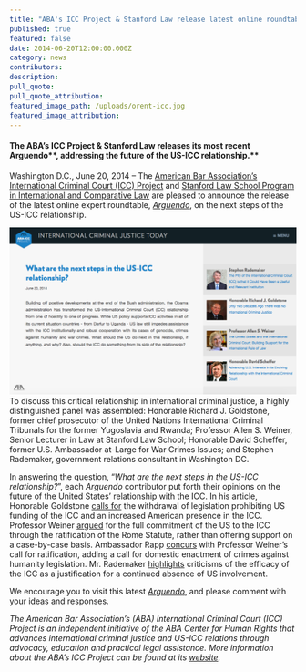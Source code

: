 ```yaml
---
title: "ABA's ICC Project & Stanford Law release latest online roundtable, Arguendo, on the future of the US-ICC relationship"
published: true
featured: false
date: 2014-06-20T12:00:00.000Z
category: news
contributors:
description:
pull_quote:
pull_quote_attribution:
featured_image_path: /uploads/orent-icc.jpg
featured_image_attribution:
---
```



#### **The ABA’s ICC Project & Stanford Law releases its most recent** Arguendo**, addressing the future of the US-ICC relationship.**

Washington D.C., June 20, 2014 – The [American Bar Association’s International Criminal Court (ICC) Project](http://www.aba-icc.org/) and [Stanford Law School Program in International and Comparative Law](https://law.stanford.edu/stanford-program-in-international-and-comparative-law/) are pleased to announce the release of the latest online expert roundtable, *[Arguendo](http://www.international-criminal-justice-today.org/arguendo/)*, on the next steps of the US-ICC relationship.

![](/uploads/versions/screen-shot-2016-07-26-at-10-27-52-am---x----1197-698x---.png)
<br>To discuss this critical relationship in international criminal justice, a highly distinguished panel was assembled: Honorable Richard J. Goldstone, former chief prosecutor of the United Nations International Criminal Tribunals for the former Yugoslavia and Rwanda; Professor Allen S. Weiner, Senior Lecturer in Law at Stanford Law School; Honorable David Scheffer, former U.S. Ambassador at-Large for War Crimes Issues; and Stephen Rademaker, government relations consultant in Washington DC.

In answering the question, “*What are the next steps in the US-ICC relationship?*”, each *Arguendo* contributor put forth their opinions on the future of the United States’ relationship with the ICC. In his article, Honorable Goldstone [calls for](https://www.international-criminal-justice-today.org/arguendo/only-two-decades-ago-there-was-no-international-criminal-justice/) the withdrawal of legislation prohibiting US funding of the ICC and an increased American presence in the ICC. Professor Weiner [argued](https://www.international-criminal-justice-today.org/arguendo/the-united-states-and-the-international-criminal-court-building-support-for-the-international-rule-of-law/) for the full commitment of the US to the ICC through the ratification of the Rome Statute, rather than offering support on a case-by-case basis. Ambassador Rapp [concurs](https://www.international-criminal-justice-today.org/arguendo/advancing-us-interests-in-its-evolving-relationship-with-the-international-criminal-court/) with Professor Weiner’s call for ratification, adding a call for domestic enactment of crimes against humanity legislation. Mr. Rademaker [highlights](https://www.international-criminal-justice-today.org/arguendo/the-pity-of-the-international-criminal-court-icc-is-that-it-could-have-been-a-useful-and-relevant-institution/) criticisms of the efficacy of the ICC as a justification for a continued absence of US involvement.

We encourage you to visit this latest *[Arguendo](https://www.international-criminal-justice-today.org/arguendo/question/what-are-the-next-steps-in-the-us-icc-relationship/)*, and please comment with your ideas and responses.

*The American Bar Association’s (ABA) International Criminal Court (ICC) Project is an independent initiative of the ABA Center for Human Rights that advances international criminal justice and US-ICC relations through advocacy, education and practical legal assistance. More information about the ABA’s ICC Project can be found at its [website](http://www.aba-icc.org/).*